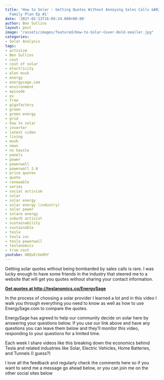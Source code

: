 ```yaml
---
title: 'How to Solar : Getting Quotes Without Annoying Sales Calls &#8211; Sustainable
  Family Plan Ep #1'
date: '2017-02-13T16:09:24.000+00:00'
author: Ben Sullins
layout: post
image: "/assets/images/featured/How-to-Solar-Cover-Bold-smaller.jpg"
categories:
- Solar Analysis
tags:
- activism
- Ben Sullins
- cost
- cost of solar
- electricity
- elon musk
- energy
- energysage.com
- environment
- episode
- ev
- free
- gigafactory
- green
- green energy
- grid
- how to solar
- inverter
- latest video
- living
- musk
- news
- no hassle
- panels
- power
- powerwall
- powerwall 2.0
- price quotes
- quote
- renewable
- series
- social activism
- solar
- solar energy
- solar energy (industry)
- solar power
- solare energy
- suburb activist
- sustainability
- sustainable
- tesla
- tesla inc
- tesla powerwall
- teslanomics
- true cost
youtube: HQQvErGe0hY
---
```

Getting solar quotes without being bombarded by sales calls is rare. I was lucky enough to have some friends in the industry that steered me to a website that will get you quotes without sharing your contact information.</p>

**<a href="http://teslanomics.co/EnergySage" target="_blank">Get quotes at http://teslanomics.co/EnergySage</a>**

In the process of choosing a solar provider I learned a lot and in this video I walk you through everything you need to know as well as how to use EnergySage.com to compare the quotes.

EnergySage has agreed to help our community decide on solar here by answering your questions below. If you use our link above and have any questions you can leave them below and they&#8217;ll monitor this video, responding to your questions for a limited time.

Each week I share videos like this breaking down the economics behind Tesla and related industries like Solar, Electric Vehicles, Home Batteries, and Tunnels (I guess?)

I love all the feedback and regularly check the comments here so if you want to send me a message go ahead below, or you can join me on the other social sites below
